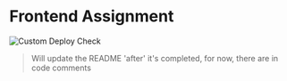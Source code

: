 # Frontend Assignment

![Custom Deploy Check](https://github.com/adi-g15/FrAst/workflows/Custom%20Deploy%20Check/badge.svg)

> Will update the README 'after' it's completed, for now, there are in code comments
